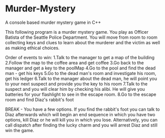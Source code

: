 # Murder-Mystery
A console based murder mystery game in C++


This following program is a murder mystery game. You play as Officer Batista of the Seattle Police Department. You will move from room to
room collecting keys and clues to learn about the murderer and the victim as well as making ethical choices.


Order of events to win: 
  1.Talk to the manager to get a map of the building
  2.Follow the map to the coffee area and get coffee
  3.Go back to the manager and get a key to the poolMap
  4.Go to the pool and find the dead man - get his keys
  5.Go to the dead man's room and investigate his room, get his ledger
  6.Talk to the manager about the dead man, he will point you to your next
    suspect and provide you the key to his room
  7.Talk to the suspect and you will clear him by checking his alibi. He will give you
    batteries for your flashlight to see in the escape room.
  8.Go to the escape room and find Diaz's rabbit's foot

  BREAK - You have a few options. If you find the rabbit's foot you can talk to Diaz afterwards which will begin an end sequence in which you have two options, kill Diaz or he will kill you in which you lose. Alternatively, you can call dispatch after finding the lucky charm and you will arrest Diaz and still win the game. 
